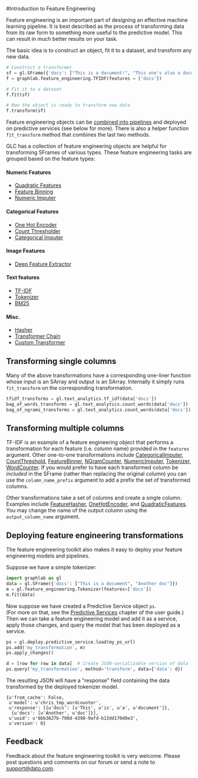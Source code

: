 #Introduction to Feature Engineering

Feature engineering is an important part of designing an effective machine
learning pipeline. It is best described as the process of transforming data
from its raw form to something more useful to the predictive model. This can
result in much better results on your task. 

The basic idea is to construct an object, fit it to a dataset, and transform
any new data.

```python
# Construct a transformer
sf = gl.SFrame({'docs': ["This is a document!", "This one's also a document."]})
f = graphlab.feature_engineering.TFIDF(features = ['docs'])

# Fit it to a dataset
f.fit(sf)

# Now the object is ready to transform new data
f.transform(sf)
```

Feature engineering objects can be [combined into pipelines](transformer_chain.md) 
and deployed on predictive services (see below for more). There is also a 
helper function `fit_transform` method that combines the last two methods.

GLC has a collection of feature engineering objects are helpful for 
transforming SFrames of various types. These feature engineering tasks are 
grouped based on the feature types:

#### Numeric Features

* [Quadratic Features](quadratic_features.md)
* [Feature Binning](feature_binner.md)
* [Numeric Imputer](numeric_imputer.md)
    
#### Categorical Features

* [One Hot Encoder](one_hot_encoder.md)
* [Count Thresholder](count_thresholder.md)
* [Categorical Imputer](categorical_imputer.md)

#### Image Features

* [Deep Feature Extractor](deep_feature_extractor.md)

#### Text features

* [TF-IDF](tfidf.md)
* [Tokenizer](tokenizer.md)
* [BM25](bm25.md)
  
#### Misc.

* [Hasher](feature_hasher.md)
* [Transformer Chain](transformer_chain.md)
* [Custom Transformer](custom_transformer.md)

## Transforming single columns 

Many of the above transformations have a corresponding one-liner function 
whose input is an SArray and output is an SArray. Internally it simply runs 
`fit_transform` on the corresponding transformation. 

```python
tfidf_transforms = gl.text_analytics.tf_idf(data['docs'])
bag_of_words_transforms = gl.text_analytics.count_words(data['docs'])
bag_of_ngrams_transforms = gl.text_analytics.count_words(data['docs'])
```

## Transforming multiple columns 

TF-IDF is an example of a feature engineering object that performs a 
transformation for each feature (i.e. column name) provided in the `features`
argument. Other one-to-one transformations include [CategoricalImputer](categorical_imputer.md), 
[CountThreshold](count_thresholder.md), [FeatureBinner](feature_binner.md), 
[NGramCounter](ngram_counter.md), 
[NumericImputer](numeric_imputer.md), [Tokenizer](tokenizer.md), 
[WordCounter](word_counter.md). If you would prefer to have each transformed 
column be _included_ in the SFrame (rather than replacing the original column) 
you can use the `column_name_prefix` argument to add a prefix the set of 
transformed columns.

Other transformations take a set of columns and create a single column. 
Examples include [FeatureHasher](feature_hasher.md), [OneHotEncoder](one_hot_encoder.md), 
and [QuadraticFeatures](quadratic_features.md). You may change the name of 
the output column using the `output_column_name` argument.

## Deploying feature engineering transformations

The feature engineering toolkit also makes it easy to deploy your feature 
engineering models and pipelines. 

Suppose we have a simple tokenizer:
```python
import graphlab as gl
data = gl.SFrame({'docs': ["This is a document", "Another doc"]})
m = gl.feature_engineering.Tokenizer(features=['docs'])
m.fit(data)
```

Now suppose we have created a Predictive Service object `ps`.  
(For more on that, see the [Predictive Services](../deploy/pred_intro.md) 
chapter of the user guide.) Then we can take a feature engineering model and
add it as a service, apply those changes, and query the model that has been
deployed as a service.

```python
ps = gl.deploy.predictive_service.load(my_ps_url)
ps.add('my_transformation', m)
ps.apply_changes()

d = [row for row in data]  # Create JSON-serializable version of data
ps.query('my_transformation', method='transform', data={'data': d})
```

The resulting JSON will have a "response" field containing the data transformed 
by the deployed tokenizer model.
```
{u'from_cache': False,
 u'model': u'chris_tmp_wordcounter',
 u'response': [{u'docs': [u'This', u'is', u'a', u'document']},
  {u'docs': [u'Another', u'doc']}],
 u'uuid': u'6bb3627b-708d-4398-9afd-b13dd170d8e3',
 u'version': 0}
```

## Feedback
Feedback about the feature engineering toolkit is very welcome. Please post 
questions and comments on our forum or send a note to <a href="mailto:support@dato.com">support@dato.com</a>.
